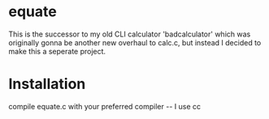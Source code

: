 # equate
This is the successor to my old CLI calculator 'badcalculator' which was originally gonna be another
new overhaul to calc.c, but instead I decided to make this a seperate project.

# Installation
compile equate.c with your preferred compiler -- I use cc
